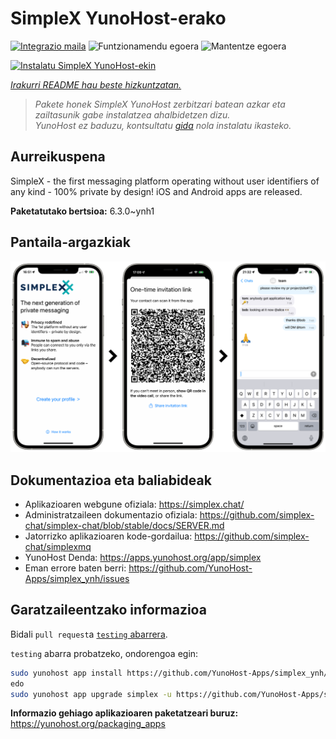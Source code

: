 <!--
Ohart ongi: README hau automatikoki sortu da <https://github.com/YunoHost/apps/tree/master/tools/readme_generator>ri esker
EZ editatu eskuz.
-->

# SimpleX YunoHost-erako

[![Integrazio maila](https://apps.yunohost.org/badge/integration/simplex)](https://ci-apps.yunohost.org/ci/apps/simplex/)
![Funtzionamendu egoera](https://apps.yunohost.org/badge/state/simplex)
![Mantentze egoera](https://apps.yunohost.org/badge/maintained/simplex)

[![Instalatu SimpleX YunoHost-ekin](https://install-app.yunohost.org/install-with-yunohost.svg)](https://install-app.yunohost.org/?app=simplex)

*[Irakurri README hau beste hizkuntzatan.](./ALL_README.md)*

> *Pakete honek SimpleX YunoHost zerbitzari batean azkar eta zailtasunik gabe instalatzea ahalbidetzen dizu.*  
> *YunoHost ez baduzu, kontsultatu [gida](https://yunohost.org/install) nola instalatu ikasteko.*

## Aurreikuspena

SimpleX - the first messaging platform operating without user identifiers of any kind - 100% private by design! iOS and Android apps are released.

**Paketatutako bertsioa:** 6.3.0~ynh1

## Pantaila-argazkiak

![SimpleX(r)en pantaila-argazkia](./doc/screenshots/conversation.png)

## Dokumentazioa eta baliabideak

- Aplikazioaren webgune ofiziala: <https://simplex.chat/>
- Administratzaileen dokumentazio ofiziala: <https://github.com/simplex-chat/simplex-chat/blob/stable/docs/SERVER.md>
- Jatorrizko aplikazioaren kode-gordailua: <https://github.com/simplex-chat/simplexmq>
- YunoHost Denda: <https://apps.yunohost.org/app/simplex>
- Eman errore baten berri: <https://github.com/YunoHost-Apps/simplex_ynh/issues>

## Garatzaileentzako informazioa

Bidali `pull request`a [`testing` abarrera](https://github.com/YunoHost-Apps/simplex_ynh/tree/testing).

`testing` abarra probatzeko, ondorengoa egin:

```bash
sudo yunohost app install https://github.com/YunoHost-Apps/simplex_ynh/tree/testing --debug
edo
sudo yunohost app upgrade simplex -u https://github.com/YunoHost-Apps/simplex_ynh/tree/testing --debug
```

**Informazio gehiago aplikazioaren paketatzeari buruz:** <https://yunohost.org/packaging_apps>
